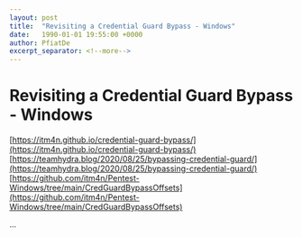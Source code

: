 ```yaml
---
layout: post
title:  "Revisiting a Credential Guard Bypass - Windows"
date:   1990-01-01 19:55:00 +0000
author: PfiatDe
excerpt_separator: <!--more-->
---
```


# Revisiting a Credential Guard Bypass - Windows
[https://itm4n.github.io/credential-guard-bypass/](https://itm4n.github.io/credential-guard-bypass/)
[https://teamhydra.blog/2020/08/25/bypassing-credential-guard/](https://teamhydra.blog/2020/08/25/bypassing-credential-guard/)
[https://github.com/itm4n/Pentest-Windows/tree/main/CredGuardBypassOffsets](https://github.com/itm4n/Pentest-Windows/tree/main/CredGuardBypassOffsets)

...
<!--more-->
